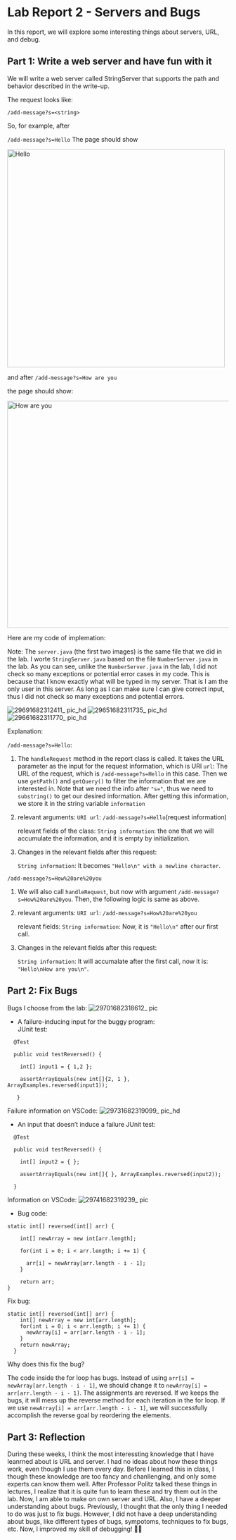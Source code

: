 # Lab Report 2 - Servers and Bugs
In this report, we will explore some interesting things about servers, URL, and debug.

## Part 1: Write a web server and have fun with it
We will write a web server called StringServer that supports the path and behavior described in the write-up.

The request looks like: 

 `/add-message?s=<string>`
 
So, for example, after

`/add-message?s=Hello`
The page should show

<img width="495" alt="Hello" src="https://user-images.githubusercontent.com/129908756/233901999-7aa21b89-c470-40b0-9250-124fcd01b50e.png">

and after `/add-message?s=How are you`

the page should show:

<img width="515" alt="How are you" src="https://user-images.githubusercontent.com/129908756/233902167-4225d39b-0969-4d04-b858-0edd279ebf06.png">

Here are my code of implemation:

Note: The `server.java` (the first two images) is the same file that we did in the lab. I worte `StringServer.java` based on the file `NumberServer.java` in the lab. As you can
see, unlike the `NumberServer.java` in the lab, I did not check so many exceptions or potential error cases in my code. This is because that I know exactly what will be typed in my server. That is I am the only user in this server. As long as I can make sure I can give correct input, thus I did not check so many exceptions and potential errors.

![29691682312411_ pic_hd](https://user-images.githubusercontent.com/129908756/233903913-29eecfe0-c6f2-45d7-8d92-075340bf4828.jpg)
![29651682311735_ pic_hd](https://user-images.githubusercontent.com/129908756/233902667-8a073380-381f-4d76-a61e-e98c1e637725.jpg)
![29661682311770_ pic_hd](https://user-images.githubusercontent.com/129908756/233902683-758c5b28-1623-4fd5-9cd8-b7696b593290.jpg)

Explanation: 

`/add-message?s=Hello`:

1. The `handleRequest` method in the report class is called. It takes the URL parameter as the input for the request information, which is URI `url`: The URL of the request, which is `/add-message?s=Hello` in this case. Then we use `getPath()` and `getQuery()` to filter the information that we are interested in. Note that we need the info after `"s="`, thus we need to `substring()` to get our desired information. After getting this information, we store it in the string variable `information`

2. relevant arguments: `URI url`: `/add-message?s=Hello`(request information)

   relevant fields of the class: `String information`: the one that we will accumulate the information, and it is empty by initialization.
   
3. Changes in the relevant fields after this request:

   `String information`: It becomes `"Hello\n" with a newline character`.

`/add-message?s=How%20are%20you`

1. We will also call `handleRequest`, but now with argument `/add-message?s=How%20are%20you`. Then, the following logic is same as above.

2. relevant arguments: `URI url`: `/add-message?s=How%20are%20you`

   relevant fields: `String information`: Now, it is `"Hello\n"` after our first call.
   
3. Changes in the relevant fields after this request:

   `String information`: It will accumalate after the first call, now it is: `"Hello\nHow are you\n"`.
   
## Part 2: Fix Bugs
Bugs I choose from the lab:
![29701682318612_ pic](https://user-images.githubusercontent.com/129908756/233919151-57cdc0cb-748b-41cb-aebc-de4f46d9a91f.jpg)

* A failure-inducing input for the buggy program:  
  JUnit test:
```
  @Test
  
  public void testReversed() {
  
    int[] input1 = { 1,2 };
    
    assertArrayEquals(new int[]{2, 1 }, ArrayExamples.reversed(input1));
    
   }
 ```
  
  Failure information on VSCode:
  ![29731682319099_ pic_hd](https://user-images.githubusercontent.com/129908756/233920573-f369acfd-b5c0-4af0-b4f5-d4cedccd59dd.jpg)

* An input that doesn’t induce a failure
  JUnit test:
```
  @Test
  
  public void testReversed() {
  
    int[] input2 = { };
    
    assertArrayEquals(new int[]{ }, ArrayExamples.reversed(input2));
    
  }
```
  
  Information on VSCode:
  ![29741682319239_ pic](https://user-images.githubusercontent.com/129908756/233921164-62a9a96c-aa73-47d4-b1af-b0c2c3e5e22f.jpg)

* Bug code:

```
static int[] reversed(int[] arr) {

    int[] newArray = new int[arr.length];
    
    for(int i = 0; i < arr.length; i += 1) {
    
      arr[i] = newArray[arr.length - i - 1];
    }
    
    return arr;
}
```

Fix bug:

```
static int[] reversed(int[] arr) {
    int[] newArray = new int[arr.length];
    for(int i = 0; i < arr.length; i += 1) {
      newArray[i] = arr[arr.length - i - 1];
    }
    return newArray;
  }
```
Why does this fix the bug?

The code inside the  for loop has bugs. Instead of using `arr[i] = newArray[arr.length - i - 1]`, we should change it to `newArray[i] = arr[arr.length - i - 1]`. The assignments are reversed. If we keeps the bugs, it will mess up the reverse method for each iteration in the for loop. If we use `newArray[i] = arr[arr.length - i - 1]`, we will successfully accomplish the reverse goal by reordering the elements.

## Part 3: Reflection

During these weeks, I think the most interessting knowledge that I have leanrned about is URL and server. I had no ideas about how these things work, even though I use them every day. Before I learned this in class, I though these knowledge are too fancy and chanllenging, and only some experts can know them well. After Professor Politz talked these things in lectures, I realize that it is quite fun to learn these and try them out in the lab. Now, I am able to make on own server and URL. Also, I have a deeper understanding about bugs. Previously, I thought that the only thing I needed to do was just to fix bugs. However, I did not have a deep understanding about bugs, like different types of bugs, sympotoms, techniques to fix bugs, etc. Now, I improved my skill of debugging! ✌🏻 
